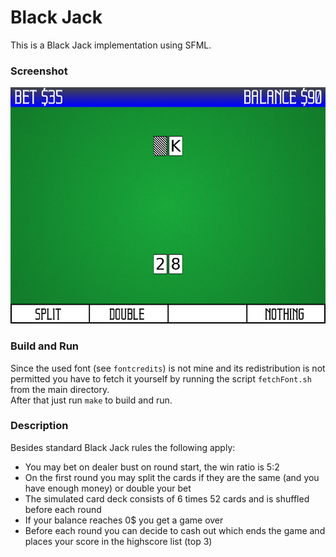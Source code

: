 # Black Jack

This is a Black Jack implementation using SFML.

### Screenshot

![Screenshot](/screenshot.png?raw=true)

### Build and Run

Since the used font (see `fontcredits`) is not mine and its redistribution is not permitted you have to fetch it yourself by running the script `fetchFont.sh` from the main directory.  
After that just run `make` to build and run.  

### Description

Besides standard Black Jack rules the following apply:
- You may bet on dealer bust on round start, the win ratio is 5:2
- On the first round you may split the cards if they are the same (and you have enough money) or double your bet
- The simulated card deck consists of 6 times 52 cards and is shuffled before each round
- If your balance reaches 0$ you get a game over
- Before each round you can decide to cash out which ends the game and places your score in the highscore list (top 3)
